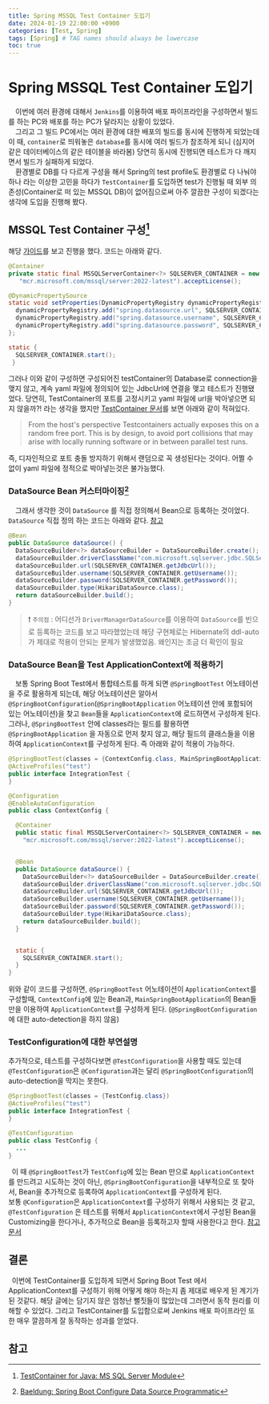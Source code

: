 ```yaml
---
title: Spring MSSQL Test Container 도입기
date: 2024-01-19 22:00:00 +0900
categories: [Test, Spring]
tags: [Spring] # TAG names should always be lowercase
toc: true
---
```


# Spring MSSQL Test Container 도입기
 
&emsp;이번에 여러 환경에 대해서 `Jenkins`를 이용하여 배포 파이프라인을 구성하면서 빌드를 하는 PC와 배포를 하는 PC가 달라지는 상황이 있었다. <br>
&emsp;그리고 그 빌드 PC에서는 여러 환경에 대한 배포의 빌드를 동시에 진행하게 되었는데 이 때, `container`로 띄워놓은 `database`를 동시에 여러 빌드가 참조하게 되니 (심지어 같은 데이터베이스의 같은 테이블을 바라봄) 당연히 동시에 진행되면 테스트가 다 깨지면서 빌드가 실패하게 되었다. <br> 
&emsp;환경별로 DB를 다 다르게 구성을 해서 Spring의 test profile도 환경별로 다 나눠야 하나 라는 이상한 고민을 하다가 `TestContainer`를 도입하면 test가 진행될 때 외부 의존성(Container로 떠 있는 MSSQL DB)이 없어짐으로써 아주 깔끔한 구성이 되겠다는 생각에 도입을 진행해 봤다.

## MSSQL Test Container 구성[^footnote1]
 해당 [가이드](https://tipsontech.medium.com/integration-testing-of-springboot-with-ms-sql-server-using-testcontainers-22058cb50b54)를 보고 진행을 했다. 코드는 아래와 같다.
```java
@Container
private static final MSSQLServerContainer<?> SQLSERVER_CONTAINER = new MSSQLServerContainer<>(
   "mcr.microsoft.com/mssql/server:2022-latest").acceptLicense();

@DynamicPropertySource
static void setProperties(DynamicPropertyRegistry dynamicPropertyRegistry) {
  dynamicPropertyRegistry.add("spring.datasource.url", SQLSERVER_CONTAINER::getJdbcUrl);
  dynamicPropertyRegistry.add("spring.datasource.username", SQLSERVER_CONTAINER::getUsername);
  dynamicPropertyRegistry.add("spring.datasource.password", SQLSERVER_CONTAINER::getPassword);
};

static {
  SQLSERVER_CONTAINER.start();
 }

```
그러나 이와 같이 구성하면 구성되어진 testContainer의 Database로 connection을 맺지 않고, 계속 yaml 파일에 정의되어 있는 JdbcUrl에 연결을 맺고 테스트가 진행됐었다. 당연히, TestContainer의 포트를 고정시키고 yaml 파일에 url을 박아넣으면 되지 않을까?! 라는 생각을 했지만 [TestContainer 문서](https://java.testcontainers.org/features/networking/)를 보면 아래와 같이 적혀있다.
> From the host's perspective Testcontainers actually exposes this on a random free port. This is by design, to avoid port collisions that may arise with locally running software or in between parallel test runs.

즉, 디자인적으로 포트 충돌 방지하기 위해서 랜덤으로 꼭 생성된다는 것이다. 어쩔 수 없이 yaml 파일에 정적으로 박아넣는것은 불가능했다.

### DataSource Bean 커스터마이징[^footnote2]
&emsp;그래서 생각한 것이 `DataSource` 를 직접 정의해서 Bean으로 등록하는 것이었다. `DataSource` 직접 정의 하는 코드는 아래와 같다. [참고]()
```java
@Bean
public DataSource dataSource() {
  DataSourceBuilder<?> dataSourceBuilder = DataSourceBuilder.create();
  dataSourceBuilder.driverClassName("com.microsoft.sqlserver.jdbc.SQLServerDriver");
  dataSourceBuilder.url(SQLSERVER_CONTAINER.getJdbcUrl());
  dataSourceBuilder.username(SQLSERVER_CONTAINER.getUsername());
  dataSourceBuilder.password(SQLSERVER_CONTAINER.getPassword());
  dataSourceBuilder.type(HikariDataSource.class);
  return dataSourceBuilder.build();
}
```
>❗️ `주의점` : 어디선가 `DriverManagerDataSource`를 이용하여 `DataSource`를 빈으로 등록하는 코드를 보고 따라했었는데
> 해당 구현체로는 Hibernate의 ddl-auto가 제대로 적용이 안되는 문제가 발생했었음. 왜인지는 조금 더 확인이 필요

### DataSource Bean을 Test ApplicationContext에 적용하기
&emsp;보통 Spring Boot Test에서 통합테스트를 하게 되면 `@SpringBootTest` 어노테이션을 주로 활용하게 되는데, 해당 어노테이션은 알아서 `@SpringBootConfiguration`(`@SpringBootApplication` 어노테이션 안에 포함되어 있는 어노테이션)을 찾고 `Bean`들을 `ApplicationContext`에 로드하면서 구성하게 된다. <br>
그러나, `@SpringBootTest` 안에 classes라는 필드를 활용하면 `@SpringBootApplication` 을 자동으로 먼저 찾지 않고, 
해당 필드의 클래스들을 이용하여 `ApplicationContext`를 구성하게 된다. 즉 아래와 같이 적용이 가능하다.
```java
@SpringBootTest(classes = {ContextConfig.class, MainSpringBootApplication.class})
@ActiveProfiles("test")
public interface IntegrationTest {
}

@Configuration
@EnableAutoConfiguration
public class ContextConfig {

  @Container
  public static final MSSQLServerContainer<?> SQLSERVER_CONTAINER = new MSSQLServerContainer<>(
    "mcr.microsoft.com/mssql/server:2022-latest").acceptLicense();


  @Bean
  public DataSource dataSource() {
    DataSourceBuilder<?> dataSourceBuilder = DataSourceBuilder.create();
    dataSourceBuilder.driverClassName("com.microsoft.sqlserver.jdbc.SQLServerDriver");
    dataSourceBuilder.url(SQLSERVER_CONTAINER.getJdbcUrl());
    dataSourceBuilder.username(SQLSERVER_CONTAINER.getUsername());
    dataSourceBuilder.password(SQLSERVER_CONTAINER.getPassword());
    dataSourceBuilder.type(HikariDataSource.class);
    return dataSourceBuilder.build();
  }


  static {
    SQLSERVER_CONTAINER.start();
  }
}
```
위와 같이 코드를 구성하면, `@SpringBootTest` 어노테이션이 `ApplicationContext`를 구성할때, `ContextConfig`에 있는 Bean과, `MainSpringBootApplication`의 Bean들 만을 이용하여 `ApplicationContext`를 구성하게 된다. (`@SpringBootConfiguration` 에 대한 auto-detection을 하지 않음)<br>

### TestConfiguration에 대한 부연설명
추가적으로, 테스트를 구성하다보면 `@TestConfiguration`을 사용할 때도 있는데 `@TestConfiguration`은 `@Configuration`과는 달리 `@SpringBootConfiguration`의 auto-detection을 막지는 못한다.
```java
@SpringBootTest(classes = {TestConfig.class})
@ActiveProfiles("test")
public interface IntegrationTest {
}

@TestConfiguration
public class TestConfig {
  ...
}
```
&ensp;이 때 `@SpringBootTest`가 `TestConfig`에 있는 Bean 만으로 `ApplicationContext`를 만드려고 시도하는 것이 아닌, `@SpringBootConfiguration`을 내부적으로 또 찾아서, Bean을 추가적으로 등록하여 `ApplicationContext`를 구성하게 된다. <br>
보통 `@Configuration`은 `ApplicationContext`를 구성하기 위해서 사용되는 것 같고, `@TestConfiguration` 은 테스트를 위해서 `ApplicationContext`에서 구성된 Bean을 Customizing을 한다거나, 추가적으로 Bean을 등록하고자 할때 사용한다고 한다. [참고문서](https://docs.spring.io/spring-boot/docs/current/api/org/springframework/boot/test/context/TestConfiguration.html)

## 결론
&ensp;이번에 TestContainer를 도입하게 되면서 Spring Boot Test 에서 ApplicationContext를 구성하기 위해 어떻게 해야 하는지 좀 제대로 배우게 된 계기가 된 것같다. 해당 글에는 담기지 않은 엄청난 뻘짓들이 많았는데 그러면서 동작 원리를 이해할 수 있었다. 그리고 TestContainer를 도입함으로써 Jenkins 배포 파이프라인 또한 매우 깔끔하게 잘 동작하는 성과를 얻었다.

## 참고
[^footnote1]: [TestContainer for Java: MS SQL Server Module](https://java.testcontainers.org/modules/databases/mssqlserver/)
[^footnote2]: [Baeldung: Spring Boot Configure Data Source Programmatic](https://www.baeldung.com/spring-boot-configure-data-source-programmatic)


